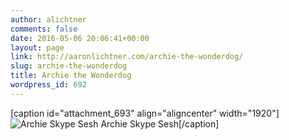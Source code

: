 ```yaml
---
author: alichtner
comments: false
date: 2016-05-06 20:06:41+00:00
layout: page
link: http://aaronlichtner.com/archie-the-wonderdog/
slug: archie-the-wonderdog
title: Archie the Wonderdog
wordpress_id: 692
---
```


[caption id="attachment_693" align="aligncenter" width="1920"]![Archie Skype Sesh](http://aaronlichtner.com/wp-content/uploads/2016/05/2015-04-21.png) Archie Skype Sesh[/caption]
